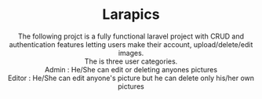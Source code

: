  
<h1 align="center">
  Larapics
</h1>

<p align="center">
  The following projct is a fully functional laravel project with CRUD and authentication features letting users make their account, upload/delete/edit images. <br/> 
  The is three user categories.<br/>
  <span style="text-color:red">Admin </span>: He/She can edit or deleting anyones pictures  <br/>
  <span style="text-color:red">Editor : </span> He/She can edit anyone's picture but he can delete only his/her own pictures <br/>
 
</p>


